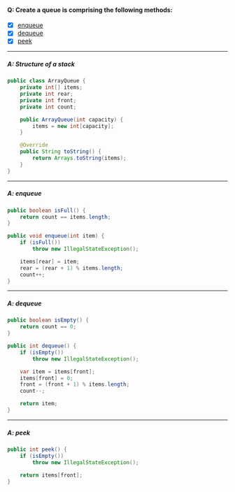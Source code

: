 #### Q: Create a queue is comprising the following methods:
- [x] [enqueue](#a-enqueue)
- [x] [dequeue](#a-dequeue)
- [x] [peek](#a-peek)

---
##### A: Structure of a stack
```Java
public class ArrayQueue {
    private int[] items;
    private int rear;
    private int front;
    private int count;

    public ArrayQueue(int capacity) {
        items = new int[capacity];
    }

    @Override
    public String toString() {
        return Arrays.toString(items);
    }
}
```
---
##### A: enqueue
```Java
public boolean isFull() {
    return count == items.length;
}

public void enqueue(int item) {
    if (isFull()) 
        throw new IllegalStateException();

    items[rear] = item;
    rear = (rear + 1) % items.length;
    count++;
}
```
---
##### A: dequeue
```Java
public boolean isEmpty() {
    return count == 0;
}

public int dequeue() {
    if (isEmpty()) 
        throw new IllegalStateException();

    var item = items[front];
    items[front] = 0;
    front = (front + 1) % items.length;
    count--;

    return item;
}
```
---
##### A: peek
```Java 
public int peek() {
    if (isEmpty()) 
        throw new IllegalStateException();
        
    return items[front];
}
```